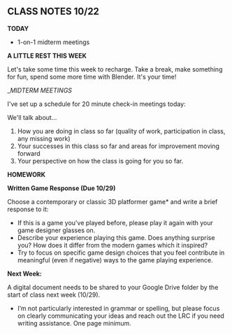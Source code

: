 ## CLASS NOTES 10/22

__TODAY__
- 1-on-1 midterm meetings

__A LITTLE REST THIS WEEK__

Let's take some time this week to recharge. Take a break, make something for fun, spend some more time with Blender. It's your time!

__MIDTERM MEETINGS_

I've set up a schedule for 20 minute check-in meetings today:

We'll talk about...
1. How you are doing in class so far (quality of work, participation in class, any missing work)
2. Your successes in this class so far and areas for improvement moving forward
3. Your perspective on how the class is going for you so far.

__HOMEWORK__

__Written Game Response (Due 10/29)__

Choose a contemporary or classic 3D platformer game* and write a brief response to it:
- If this is a game you've played before, please play it again with your game designer glasses on.
- Describe your experience playing this game. Does anything surprise you? How does it differ from the modern games which it inspired?
- Try to focus on specific game design choices that you feel contribute in meaningful (even if negative) ways to the game playing experience.

__Next Week:__

A digital document needs to be shared to your Google Drive folder by the start of class next week (10/29). 
- I’m not particularly interested in grammar or spelling, but please focus on clearly communicating your ideas and reach out the LRC if you need writing assistance. One page minimum.

